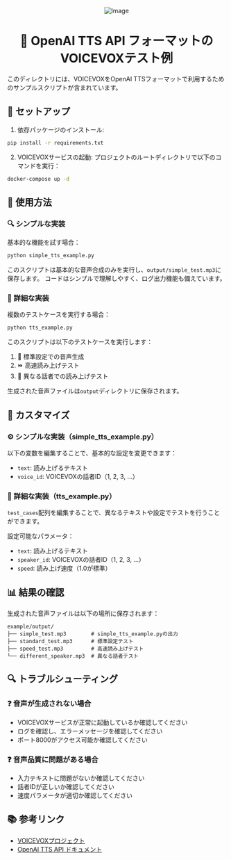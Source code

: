 <div align="center">

![Image](https://github.com/user-attachments/assets/ff44711a-aa35-4d77-9ebb-e43216bda82f)

# 🎤 OpenAI TTS API フォーマットのVOICEVOXテスト例

</div>


このディレクトリには、VOICEVOXをOpenAI TTSフォーマットで利用するためのサンプルスクリプトが含まれています。

## 🚀 セットアップ

1. 依存パッケージのインストール:
```bash
pip install -r requirements.txt
```

2. VOICEVOXサービスの起動:
プロジェクトのルートディレクトリで以下のコマンドを実行：
```bash
docker-compose up -d
```

## 📝 使用方法

### 🔍 シンプルな実装
基本的な機能を試す場合：
```bash
python simple_tts_example.py
```

このスクリプトは基本的な音声合成のみを実行し、`output/simple_test.mp3`に保存します。
コードはシンプルで理解しやすく、ログ出力機能も備えています。

### 🧪 詳細な実装
複数のテストケースを実行する場合：
```bash
python tts_example.py
```

このスクリプトは以下のテストケースを実行します：
1. 📢 標準設定での音声生成
2. ⏩ 高速読み上げテスト
3. 👥 異なる話者での読み上げテスト

生成された音声ファイルは`output`ディレクトリに保存されます。

## 🎯 カスタマイズ

### ⚙️ シンプルな実装（simple_tts_example.py）
以下の変数を編集することで、基本的な設定を変更できます：
- `text`: 読み上げるテキスト
- `voice_id`: VOICEVOXの話者ID（1, 2, 3, ...）

### 🔧 詳細な実装（tts_example.py）
`test_cases`配列を編集することで、異なるテキストや設定でテストを行うことができます。

設定可能なパラメータ：
- `text`: 読み上げるテキスト
- `speaker_id`: VOICEVOXの話者ID（1, 2, 3, ...）
- `speed`: 読み上げ速度（1.0が標準）

## 📊 結果の確認

生成された音声ファイルは以下の場所に保存されます：

```
example/output/
├── simple_test.mp3        # simple_tts_example.pyの出力
├── standard_test.mp3      # 標準設定テスト
├── speed_test.mp3         # 高速読み上げテスト
└── different_speaker.mp3  # 異なる話者テスト
```

## 🔍 トラブルシューティング

### ❓ 音声が生成されない場合
- VOICEVOXサービスが正常に起動しているか確認してください
- ログを確認し、エラーメッセージを確認してください
- ポート8000がアクセス可能か確認してください

### ❓ 音声品質に問題がある場合
- 入力テキストに問題がないか確認してください
- 話者IDが正しいか確認してください
- 速度パラメータが適切か確認してください

## 📚 参考リンク

- [VOICEVOXプロジェクト](https://voicevox.hiroshiba.jp/)
- [OpenAI TTS API ドキュメント](https://platform.openai.com/docs/api-reference/audio/createSpeech)
